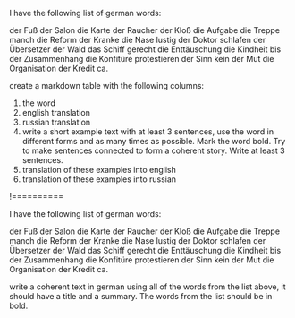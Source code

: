 I have the following list of german words:

der Fuß
der Salon
die Karte
der Raucher
der Kloß
die Aufgabe
die Treppe
manch
die Reform
der Kranke
die Nase
lustig
der Doktor
schlafen
der Übersetzer
der Wald
das Schiff
gerecht
die Enttäuschung
die Kindheit
bis
der Zusammenhang
die Konfitüre
protestieren
der Sinn
kein
der Mut
die Organisation
der Kredit
ca.

create a markdown table with the following columns:

1. the word
2. english translation
3. russian translation
4. write a short example text with at least 3 sentences, use the word in different forms and as many times as possible. Mark the word bold. Try to make sentences connected to form a coherent story. Write at least 3 sentences.
5. translation of these examples into english
6. translation of these examples into russian

!==========


I have the following list of german words:

der Fuß
der Salon
die Karte
der Raucher
der Kloß
die Aufgabe
die Treppe
manch
die Reform
der Kranke
die Nase
lustig
der Doktor
schlafen
der Übersetzer
der Wald
das Schiff
gerecht
die Enttäuschung
die Kindheit
bis
der Zusammenhang
die Konfitüre
protestieren
der Sinn
kein
der Mut
die Organisation
der Kredit
ca.

write a coherent text in german using all of the words from the list above, it should have a title and a summary. The words from the list should be in bold.